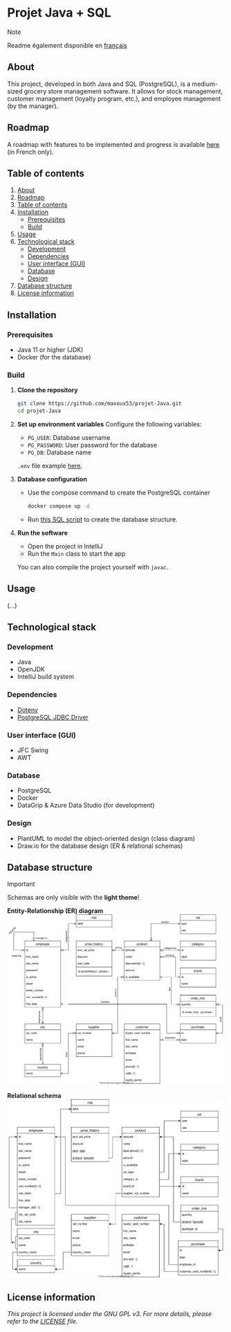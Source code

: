 # Projet Java + SQL

> [!NOTE]
> Readme également disponible en [français](README_FR.md)

## About

This project, developed in both Java and SQL (PostgreSQL), is a medium-sized grocery store management software.
It allows for stock management, customer management (loyalty program, etc.), and employee management (by the manager).

## Roadmap

A roadmap with features to be implemented and progress is available [here](roadmap.md) (in French only).

## Table of contents

1. [About](#about)
2. [Roadmap](#roadmap)
3. [Table of contents](#table-of-contents)
4. [Installation](#installation)
   - [Prerequisites](#prerequisites)
   - [Build](#build)
5. [Usage](#usage)
6. [Technological stack](#technological-stack)
   - [Development](#development)
   - [Dependencies](#dependencies)
   - [User interface (GUI)](#user-interface-gui)
   - [Database](#database)
   - [Design](#design)
7. [Database structure](#database-structure)
8. [License information](#license-information)

## Installation

### Prerequisites

- Java 11 or higher (JDK)
- Docker (for the database)

### Build

1. **Clone the repository**

   ```bash
   git clone https://github.com/maxoux53/projet-Java.git
   cd projet-Java
   ```

2. **Set up environment variables**
   Configure the following variables:
   - `PG_USER`: Database username
   - `PG_PASSWORD`: User password for the database
   - `PG_DB`: Database name

   `.env` file example [here](.env).

3. **Database configuration**
   - Use the compose command to create the PostgreSQL container

      ```bash
      docker compose up -d
      ```

   - Run [this SQL script](./sql/DB_INIT_TABLES.sql) to create the database structure.

4. **Run the software**
   - Open the project in IntelliJ
   - Run the `Main` class to start the app

   You can also compile the project yourself with `javac`.

## Usage

(...)

## Technological stack

### Development

- Java
- OpenJDK
- IntelliJ build system

### Dependencies

- [Dotenv](https://github.com/cdimascio/dotenv-java)
- [PostgreSQL JDBC Driver](https://github.com/pgjdbc/pgjdbc)

### User interface (GUI)

- JFC Swing
- AWT

### Database

- PostgreSQL
- Docker
- DataGrip & Azure Data Studio (for development)

### Design

- PlantUML to model the object-oriented design (class diagram)
- Draw.io for the database design (ER & relational schemas)

## Database structure

> [!IMPORTANT]
> Schemas are only visible with the **light theme**!

**Entity-Relationship (ER) diagram**
![EA schema](docs/db_design/er_diagram.svg)

**Relational schema**
![Relational schema](docs/db_design/relational_schema.svg)

## License information

*This project is licensed under the GNU GPL v3. For more details, please refer to the [LICENSE](LICENSE) file.*
